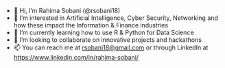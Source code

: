 - 👋 Hi, I’m Rahima Sobani (@rsobani18)
- 👀 I’m interested in Artificial Intelligence, Cyber Security, Networking and how these impact the Information & Finance industries
- 🌱 I’m currently learning how to use R & Python for Data Science
- 💞️ I’m looking to collaborate on innovative projects and hackathons
- 📫 You can reach me at rsobani18@gmail.com or through LinkedIn at https://www.linkedin.com/in/rahima-sobani/

<!---
rsobani18/rsobani18 is a ✨ special ✨ repository because its `README.md` (this file) appears on your GitHub profile.
You can click the Preview link to take a look at your changes.
--->
